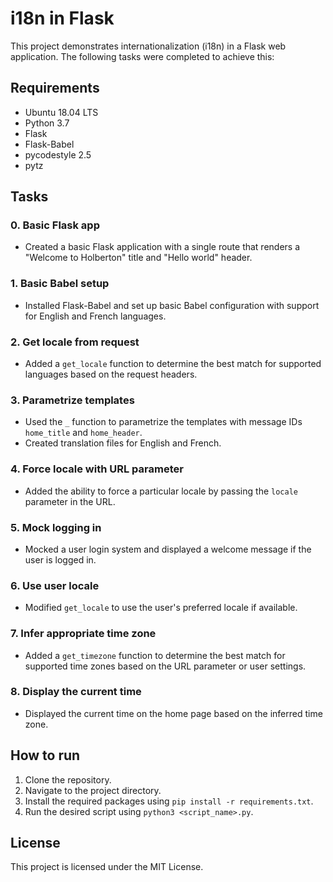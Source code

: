 # i18n in Flask

This project demonstrates internationalization (i18n) in a Flask web application. The following tasks were completed to achieve this:

## Requirements

- Ubuntu 18.04 LTS
- Python 3.7
- Flask
- Flask-Babel
- pycodestyle 2.5
- pytz

## Tasks

### 0. Basic Flask app

- Created a basic Flask application with a single route that renders a "Welcome to Holberton" title and "Hello world" header.

### 1. Basic Babel setup

- Installed Flask-Babel and set up basic Babel configuration with support for English and French languages.

### 2. Get locale from request

- Added a `get_locale` function to determine the best match for supported languages based on the request headers.

### 3. Parametrize templates

- Used the `_` function to parametrize the templates with message IDs `home_title` and `home_header`.
- Created translation files for English and French.

### 4. Force locale with URL parameter

- Added the ability to force a particular locale by passing the `locale` parameter in the URL.

### 5. Mock logging in

- Mocked a user login system and displayed a welcome message if the user is logged in.

### 6. Use user locale

- Modified `get_locale` to use the user's preferred locale if available.

### 7. Infer appropriate time zone

- Added a `get_timezone` function to determine the best match for supported time zones based on the URL parameter or user settings.

### 8. Display the current time

- Displayed the current time on the home page based on the inferred time zone.

## How to run

1. Clone the repository.
2. Navigate to the project directory.
3. Install the required packages using `pip install -r requirements.txt`.
4. Run the desired script using `python3 <script_name>.py`.

## License

This project is licensed under the MIT License.

